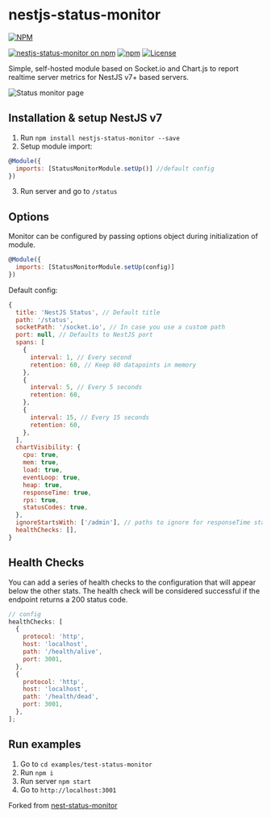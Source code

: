 # nestjs-status-monitor

[![NPM](https://nodei.co/npm/nestjs-status-monitor.png?downloads=true&downloadRank=true&stars=true)](https://nodei.co/npm/nestjs-status-monitor/)

[![nestjs-status-monitor on npm](https://img.shields.io/npm/v/nestjs-status-monitor.svg)](https://www.npmjs.com/package/nestjs-status-monitor)
[![npm](https://img.shields.io/npm/dt/nestjs-status-monitor.svg)](https://img.shields.io/npm/dt/nestjs-status-monitor.svg)
[![License](https://img.shields.io/badge/License-Apache%202.0-blue.svg)](https://opensource.org/licenses/Apache-2.0)

Simple, self-hosted module based on Socket.io and Chart.js to report realtime server metrics for NestJS v7+ based servers.

![Status monitor page](https://i.imgur.com/AkZEPYG.gif 'Status monitor page')

## Installation & setup NestJS v7

1. Run `npm install nestjs-status-monitor --save`
2. Setup module import:
```javascript
@Module({
  imports: [StatusMonitorModule.setUp()] //default config
})
```
3. Run server and go to `/status`

## Options

Monitor can be configured by passing options object during initialization of
module.

```javascript
@Module({
  imports: [StatusMonitorModule.setUp(config)]
})
```

Default config:

```javascript
{
  title: 'NestJS Status', // Default title
  path: '/status',
  socketPath: '/socket.io', // In case you use a custom path
  port: null, // Defaults to NestJS port
  spans: [
    {
      interval: 1, // Every second
      retention: 60, // Keep 60 datapoints in memory
    },
    {
      interval: 5, // Every 5 seconds
      retention: 60,
    },
    {
      interval: 15, // Every 15 seconds
      retention: 60,
    },
  ],
  chartVisibility: {
    cpu: true,
    mem: true,
    load: true,
    eventLoop: true,
    heap: true,
    responseTime: true,
    rps: true,
    statusCodes: true,
  },
  ignoreStartsWith: ['/admin'], // paths to ignore for responseTime stats
  healthChecks: [],
}
```

## Health Checks

You can add a series of health checks to the configuration that will appear
below the other stats. The health check will be considered successful if the
endpoint returns a 200 status code.

```javascript
// config
healthChecks: [
  {
    protocol: 'http',
    host: 'localhost',
    path: '/health/alive',
    port: 3001,
  },
  {
    protocol: 'http',
    host: 'localhost',
    path: '/health/dead',
    port: 3001,
  },
];
```

## Run examples

1. Go to `cd examples/test-status-monitor`
2. Run `npm i`
3. Run server `npm start`
4. Go to `http://localhost:3001`


Forked from
[nest-status-monitor](https://github.com/GenFirst/nest-status-monitor)
